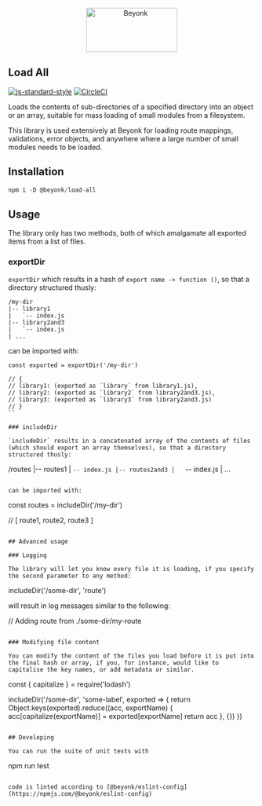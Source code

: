 <p align="center">
  <img width="186" height="90" src="https://user-images.githubusercontent.com/218949/44782765-377e7c80-ab80-11e8-9dd8-fce0e37c235b.png" alt="Beyonk" />
</p>

## Load All

[![js-standard-style](https://img.shields.io/badge/code%20style-standard-brightgreen.svg)](http://standardjs.com) [![CircleCI](https://circleci.com/gh/beyonk-adventures/load-all.svg?style=shield)](https://circleci.com/gh/beyonk-adventures/load-all)

Loads the contents of sub-directories of a specified directory into an object or an array, suitable for mass loading of small modules from a filesystem.

This library is used extensively at Beyonk for loading route mappings, validations, error objects, and anywhere where a large number of small modules needs to be loaded.

## Installation

```js
npm i -D @beyonk/load-all
```

## Usage

The library only has two methods, both of which amalgamate all exported items from a list of files.

### exportDir

`exportDir` which results in a hash of `export name -> function ()`, so that a directory structured thusly:

```
/my-dir
|-- library1
|   `-- index.js
|-- library2and3
|   `-- index.js
| ...
```

can be imported with:

```
const exported = exportDir('/my-dir')

// {
// library1: (exported as `library` from library1.js),
// library2: (exported as `library2` from library2and3.js),
// library3: (exported as `library3` from library2and3.js)
// }
``

### includeDir

`includeDir` results in a concatenated array of the contents of files (which should export an array themselves), so that a directory structured thusly:

```
/routes
|-- routes1
|   `-- index.js
|-- routes2and3
|   `-- index.js
| ...
```

can be imported with:

```
const routes = includeDir('/my-dir')

// [ route1, route2, route3 ]
```

## Advanced usage

### Logging

The library will let you know every file it is loading, if you specify the second parameter to any method:

```
includeDir('/some-dir', 'route')

will result in log messages similar to the following:

// Adding route from ./some-dir/my-route
```

### Modifying file content

You can modify the content of the files you load before it is put into the final hash or array, if you, for instance, would like to capitalise the key names, or add metadata or similar.

```
const { capitalize } = require('lodash')

includeDir('/some-dir', 'some-label', exported => {
  return Object.keys(exported).reduce((acc, exportName) {
    acc[capitalize(exportName)] = exported[exportName]
    return acc
  }, {})
})
```

## Developing

You can run the suite of unit tests with

```
npm run test
```

code is linted according to [@beyonk/eslint-config](https://npmjs.com/@beyonk/eslint-config)
